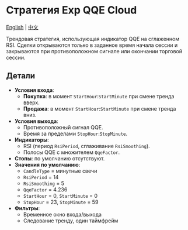 # Стратегия Exp QQE Cloud
[English](README.md) | [中文](README_cn.md)

Трендовая стратегия, использующая индикатор QQE на сглаженном RSI.
Сделки открываются только в заданное время начала сессии и закрываются
при противоположном сигнале или окончании торговой сессии.

## Детали

- **Условия входа**:
  - **Покупка**: в момент `StartHour`:`StartMinute` при смене тренда вверх.
  - **Продажа**: в момент `StartHour`:`StartMinute` при смене тренда вниз.
- **Условия выхода**:
  - Противоположный сигнал QQE.
  - Время за пределами `StopHour`:`StopMinute`.
- **Индикаторы**:
  - RSI (период `RsiPeriod`, сглаживание `RsiSmoothing`).
  - Полосы QQE с множителем `QqeFactor`.
- **Стопы**: по умолчанию отсутствуют.
- **Значения по умолчанию**:
  - `CandleType` = минутные свечи
  - `RsiPeriod` = 14
  - `RsiSmoothing` = 5
  - `QqeFactor` = 4.236
  - `StartHour` = 0, `StartMinute` = 0
  - `StopHour` = 23, `StopMinute` = 59
- **Фильтры**:
  - Временное окно входа/выхода
  - Следование тренду, один таймфрейм
